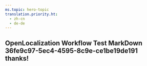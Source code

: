```yaml
---
ms.topic: hero-topic
translation.priority.ht: 
  - zh-cn
  - de-de
---
```

## OpenLocalization Workflow Test MarkDown 36fe9c97-5ec4-4595-8c9e-ce1be19de191 thanks!
